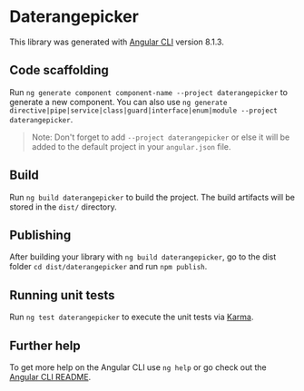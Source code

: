# Daterangepicker

This library was generated with [Angular CLI](https://github.com/angular/angular-cli) version 8.1.3.

## Code scaffolding

Run `ng generate component component-name --project daterangepicker` to generate a new component. You can also use `ng generate directive|pipe|service|class|guard|interface|enum|module --project daterangepicker`.
> Note: Don't forget to add `--project daterangepicker` or else it will be added to the default project in your `angular.json` file. 

## Build

Run `ng build daterangepicker` to build the project. The build artifacts will be stored in the `dist/` directory.

## Publishing

After building your library with `ng build daterangepicker`, go to the dist folder `cd dist/daterangepicker` and run `npm publish`.

## Running unit tests

Run `ng test daterangepicker` to execute the unit tests via [Karma](https://karma-runner.github.io).

## Further help

To get more help on the Angular CLI use `ng help` or go check out the [Angular CLI README](https://github.com/angular/angular-cli/blob/master/README.md).
